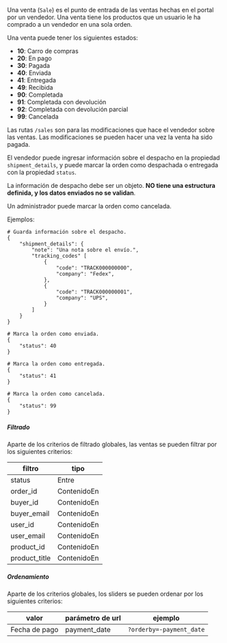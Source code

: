 Una venta (`Sale`) es el punto de entrada de las ventas hechas en el portal por un vendedor. Una venta tiene
los productos que un usuario le ha comprado a un vendedor en una sola orden.

Una venta puede tener los siguientes estados:

- **10**: Carro de compras
- **20**: En pago
- **30**: Pagada
- **40**: Enviada
- **41**: Entregada
- **49**: Recibida
- **90**: Completada
- **91**: Completada con devolución
- **92**: Completada con devolución parcial
- **99**: Cancelada

Las rutas `/sales` son para las modificaciones que hace el vendedor sobre las ventas. Las modificaciones
se pueden hacer una vez la venta ha sido pagada.

El vendedor puede ingresar información sobre el despacho en la propiedad `shipment_details`, y puede marcar
la orden como despachada o entregada con la propiedad `status`.

La información de despacho debe ser un objeto. **NO tiene una estructura definida, y los datos enviados
no se validan**.

Un administrador puede marcar la orden como cancelada.

Ejemplos:

```
# Guarda información sobre el despacho.
{
    "shipment_details": {
        "note": "Una nota sobre el envío.",
        "tracking_codes" [
            {
                "code": "TRACK000000000",
                "company": "Fedex",
            },
            {
                "code": "TRACK000000001",
                "company": "UPS",
            }
        ]
    }
}

# Marca la orden como enviada.
{
    "status": 40
}

# Marca la orden como entregada.
{
    "status": 41
}

# Marca la orden como cancelada.
{
    "status": 99
}

```

##### Filtrado

Aparte de los criterios de filtrado globales, las ventas se pueden filtrar por los siguientes criterios:

|filtro|tipo|
|------|----|
|status|Entre|
|order_id|ContenidoEn|
|buyer_id|ContenidoEn|
|buyer_email|ContenidoEn|
|user_id|ContenidoEn|
|user_email|ContenidoEn|
|product_id|ContenidoEn|
|product_title|ContenidoEn|

##### Ordenamiento

Aparte de los criterios globales, los sliders se pueden ordenar por los siguientes criterios:

|valor|parámetro de url|ejemplo|
|-----|----------------|-------|
|Fecha de pago|payment_date|`?orderby=-payment_date`|
